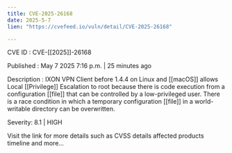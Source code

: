 ```yaml
---
title: CVE-2025-26168
date: 2025-5-7
lien: "https://cvefeed.io/vuln/detail/CVE-2025-26168"

---
```


CVE ID : CVE-[[2025]]-26168

Published :  May 7
2025
7:16 p.m. | 25 minutes ago

Description : IXON VPN Client before 1.4.4 on Linux and  [[macOS]] allows Local  [[Privilege]] Escalation to root because there is code execution from a configuration  [[file]] that can be controlled by a low-privileged user. There is a race condition in which a temporary configuration  [[file]]
in a world-writable directory
can be overwritten.

Severity: 8.1 | HIGH

Visit the link for more details
such as CVSS details
affected products
timeline
and more...
